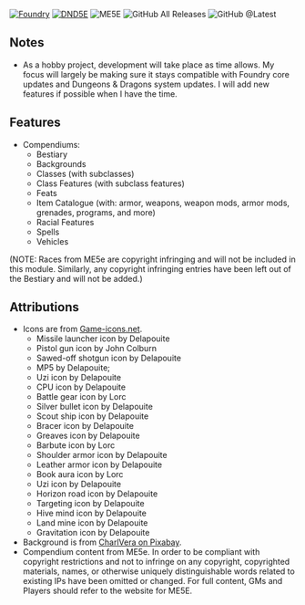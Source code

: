 [![Foundry](https://img.shields.io/badge/Foundry%40CompatibleCore-v12-brightgreen)](https://foundryvtt.com/)
[![DND5E](https://img.shields.io/badge/DnD5E-3.3.1-orange)](https://gitlab.com/foundrynet/dnd5e)
![ME5E](https://img.shields.io/badge/ME5E-v1.4.4)
![GitHub All Releases](https://img.shields.io/github/downloads/sparkcity/fvtt-me5e/total)
![GitHub @Latest](https://img.shields.io/github/downloads/sparkcity/fvtt-me5e/latest/total)

## Notes

- As a hobby project, development will take place as time allows. My focus will largely be making sure it stays compatible with Foundry core updates and Dungeons & Dragons system updates. I will add new features if possible when I have the time.

## Features

- Compendiums:
  - Bestiary
  - Backgrounds
  - Classes (with subclasses)
  - Class Features (with subclass features)
  - Feats
  - Item Catalogue (with: armor, weapons, weapon mods, armor mods, grenades, programs, and more)
  - Racial Features
  - Spells
  - Vehicles

(NOTE: Races from ME5e are copyright infringing and will not be included in this module. Similarly, any copyright infringing entries have been left out of the Bestiary and will not be added.)

## Attributions

- Icons are from [Game-icons.net](https://game-icons.net/).
  - Missile launcher icon by Delapouite
  - Pistol gun icon by John Colburn
  - Sawed-off shotgun icon by Delapouite
  - MP5 by Delapouite; 
  - Uzi icon by Delapouite
  - CPU icon by Delapouite
  - Battle gear icon by Lorc
  - Silver bullet icon by Delapouite
  - Scout ship icon by Delapouite
  - Bracer icon by Delapouite
  - Greaves icon by Delapouite
  - Barbute icon by Lorc
  - Shoulder armor icon by Delapouite
  - Leather armor icon by Delapouite
  - Book aura icon by Lorc
  - Uzi icon by Delapouite
  - Horizon road icon by Delapouite
  - Targeting icon by Delapouite
  - Hive mind icon by Delapouite
  - Land mine icon by Delapouite
  - Gravitation icon by Delapouite
- Background is from [CharlVera on Pixabay](https://pixabay.com/illustrations/space-earth-gala-planet-universe-4634011/).
- Compendium content from ME5e. In order to be compliant with copyright restrictions and not to infringe on any copyright, copyrighted materials, names, or otherwise uniquely distinguishable words related to existing IPs have been omitted or changed. For full content, GMs and Players should refer to the website for ME5E.

